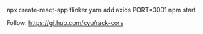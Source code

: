 npx create-react-app flinker
yarn add axios
PORT=3001 npm start

Follow: https://github.com/cyu/rack-cors
